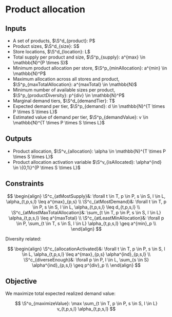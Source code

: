 # Product allocation

## Inputs

+ A set of products, $\S^d_{product}: P$
+ Product sizes, $\S^d_{size}: S$
+ Store locations, $\S^d_{location}: L$
+ Total supply per product and size, $\S^p_{supply}: a^{max} \in \mathbb{N}^{P
  \times S}$
+ Minimum product allocation per store, $\S^p_{minAllocation}: a^{min} \in
  \mathbb{N}^P$
+ Maximum allocation across all stores and product, $\S^p_{maxTotalAllocation}:
  a^{maxTotal} \in \mathbb{N}$
+ Minimum number of available sizes per product, $\S^p_{productDiversity}:
  p^{div} \in \mathbb{N}^P$
+ Marginal demand tiers, $\S^d_{demandTier}: T$
+ Expected demand per tier, $\S^p_{demand}: d \in \mathbb{N}^{T \times P \times
  S \times L}$
+ Estimated value of demand per tier, $\S^p_{demandValue}: v \in \mathbb{N}^{T
  \times P \times S \times L}$

## Outputs

+ Product allocation, $\S^v_{allocation}: \alpha \in \mathbb{N}^{T \times
  P \times S \times L}$
+ Product allocation activation variable $\S^v_{isAllocated}: \alpha^{ind} \in
  \{0,1\}^{P \times S \times L}$

## Constraints

$$
  \begin{align}
    \S^c_{atMostSupply}&:
      \forall t \in T, p \in P, s \in S, l \in L,
        \alpha_{t,p,s,l} \leq a^{max}_{p,s} \\
    \S^c_{atMostDemand}&:
      \forall t \in T, p \in P, s \in S, l \in L,
        \alpha_{t,p,s,l} \leq d_{t,p,s,l} \\
    \S^c_{atMostMaxTotalAllocation}&:
      \sum_{t \in T, p \in P, s \in S, l \in L}
        \alpha_{t,p,s,l} \leq a^{maxTotal} \\
    \S^c_{atLeastMinAllocation}&:
      \forall p \in P,
        \sum_{t \in T, s \in S, l \in L}
          \alpha_{t,p,s,l} \geq a^{min}_p \\
  \end{align}
$$

Diversity related:

$$
  \begin{align}
    \S^c_{allocationActivated}&:
      \forall t \in T, p \in P, s \in S, l \in L,
        \alpha_{t,p,s,l} \leq a^{max}_{p,s} \alpha^{ind}_{p,s,l} \\
    \S^c_{diverseEnough}&:
      \forall p \in P, l \in L,
        \sum_{s \in S}
          \alpha^{ind}_{p,s,l} \geq p^{div}_p \\
  \end{align}
$$

## Objective

We maximize total expected realized demand value:

$$
  \S^o_{maximizeValue}:
    \max \sum_{t \in T, p \in P, s \in S, l \in L}
      v_{t,p,s,l} \alpha_{t,p,s,l}
$$

